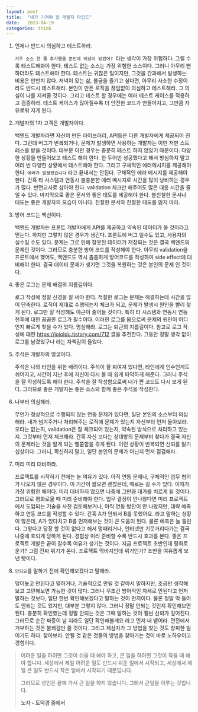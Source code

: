 ```yaml
---
layout: post
title:  "내가 기져야 할 개발자 마인드"
date:   2023-04-19
categories: think
---
```


1. 언제나 반드시 의심하고 테스트하라.  

   `겨우 소스 한 줄 추가했을 뿐인데 이상이 있겠어? `라는 생각이 가장 위험하다. 그럴 수록 테스트해봐야 한다. 테스트 없는 소스는 가장 위험한 소스이다. 그러니 아무리 뻔하더라도 테스트해야 한다.  테스트는 귀찮은 일이지만, 그것을 간과해서 발생하는 비용은 만만치 않다. 저녁이 있는 삶, 불금을 즐기고 싶다면, 아무리 사소한 수정이라도 반드시 테스트해라. 본인이 만든 로직을 끊임없이 의심하고 테스트해라. 그 의심이 나를 지켜줄 것이다.  그리고 테스트 할 경우에는 여러 테스트 케이스를  적용하고 검증하라. 테스트 케이스가 많아질수록 더 안전한 코드가 만들어지고, 그만큼 자유로워 지게 된다. 

2. 개발자의 1차 고객은 개발자이다.

   백엔드 개발자라면 자신이 만든 라이브러리, API등은 다른 개발자에게 제공되어 진다. 그런데 버그가 반복되거나, 문제가 발생하면 사용하는 개발자는 이만 저만 스트레스를 받을 것이다. 대부분 이런 경우는 충분히 테스트 하지 않았기 때문이다. 다양한 상황을 만들어보고 테스트 해야 한다. 한 두어번 성공했다고 해서 방심하지 말고 여러 번 다양한 상황에서 테스트해야 한다.  그리고 구체적인 에러메시지를 제공해야 한다. `에러가 발생했습니다` 라고 끝내서는 안된다. 구체적인 에러 메시지를 제공해야 한다. 간혹 타 시스템과 연동시 불충분한 에러 메시지로 시간을 많이 낭비하는 경우가 많다. 반면교사로 삼아야 한다.  validation 체크만 해주어도 많은 대응 시간을  줄일 수 있다. 마지막으로  좋은 문서와 좋은 태도를 제공해야 한다.  불친철한 문서나 태도는 좋은 개발자의 모습이 아니다. 친절한 문서와 친절한 태도를 잃지 마라. 

3. 방어 코드는 백신이다.

   백엔드 개발자는 프론트 개발자에게 API를 제공하고 약속된 데이터가 올 것이라고 믿는다. 하지만 그렇지 않은 경우가 생긴다. 프론트에 버그 일수도 있고, 사용자의 실수일 수도 있다. 문제는 그로 인해 잘못된 데이터가 저장되는 것은 결국 백엔드의 문제인 것이다. 그러므로 충분한 방어 코드를 작성해야 한다. 아무리 validation을 프론트에서 했어도, 백엔드도 역시 촘촘하게 방어코드를 작성하여 side effect에 대비해야 한다. 결국 데이터 문제가 생기면 그것을 복원하는 것은 본인의 문제 인 것이다. 

4. 좋은 로그는 문제 해결의 지름길이다. 

   로그 작성에 정말 신경을 잘 써야 한다. 적절한 로그는 문제는 해결하는데 시간을 많이 단축한다. 로직이 제대로 수행되는지 체크가 되고, 문제가 발생시 원인을 빨리 찾게 된다. 로그만 잘 작성해도 야근이 줄어들 것이다. 특히 타 시스템과 연동시 연동 전후에 대한 꼼꼼한 로그가 필수이다. 이러한 로그를 봄으로써 문제의 원인이 어디인지 빠르게 찾을 수가 있다. 명심해라. 로그는 퇴근의 지름길이다. 참고로 로그 작성에 대한 https://jojoldu.tistory.com/712 글을 추천한다. 그동안 정말 생각 없이 로그를 남겼었구나 라는 자책감이 들었다. 

5. 주석은 개발자의 얼굴이다.

   주석은 나와 타인을 위한 배려이다. 주석이 잘 짜여져 있다면, 타인에게 인수인계도 쉬어지고, 시간이 지난 후에 자신이 다시 볼 때 쉽게 파악하게 해준다. 그러니 주석을 잘 작성하도록 해야 한다.  주석을 잘 작성함으로써 내가 짠 코드도 다시 보게 된다.  그러므로 좋은 개발자는 좋은 소스와 함께 좋은 주석을 작성한다.

6. 나부터 의심해라. 

   무언가 정상적으로 수행되지 않는 연동 문제가 있다면, 일단 본인의 소스부터 의심해라. 내가 넘겨주거나 처리해주는 로직에 문제가 있는지 자신부터 먼저 돌아보라. 오타는 없는지, validation은 잘 체크되어 있는지, 약속된 방식으로 처리하고 있는지. 그것부터 먼저 체크해라. 간혹 자신 보다는 상대방의 문제부터 찾다가 결국 자신의 문제라는 것을 알게 되는 뻘쭘함을 겪게 된다. 이런 상황이 반복되면 신뢰를 잃기 십상이다. 그러니, 확신하지 말고, 일단 본인의 문제가 아닌지 먼저 점검해라.

7. 미리 미리 대비하라.

   프로젝트를 시작하기 전에는 늘 여유가 있다. 아직 연동 문제나, 구체적인 업무 협의가 나오지 않은 경우이다. 이 기간이 짦으면 괜찮은데,  때로는 길 수가 있다. 이때가 가장 위험한 때이다. 미리 대비하지 않으면 나중에  그만큼 대가를 치르게 될 것이다. 그러므로 평화로울 때 미리 준비해야 한다. 업무 결정이 안나왔다면 미리 프로젝트에서 도입되는 기술을 사전 검토해보거나, 아직 연동 방안이 안 나왔지만, 대략 예측하고 연동 코드를 작성할 수 있다. 간혹 A가 안되서 B를 못했어요. 라고 말하는 상황이 많은데, A가 있다치고 B를 먼저해보는 것이 큰 도움이 된다. 물론 예측은 늘 틀린다. 그렇다고 당장 할 것이 없다고 해서 멍때리거나, 인터넷만 기웃거리다가는 결국 나중에 호되게 당하게 된다.  경험상 미리 준비할 수록 반드시 효과를 본다.  좋은 프로젝트 개발은 끝이 갈수록 여유가 생기는 것이다.  지금 프로젝트 초반인데 평화로운가? 그럼 진짜 위기가 온다.  프로젝트 막바지인데 위기인가? 초반을 여유롭게 보낸 탓이다.

8. `안되요`를 말하기 전에 확인해보겠다고 말해라. 

   덮어놓고 안된다고 말하거나, 기술적으로 안될 것 같아서 말하지만, 조금만 생각해보고 고민해보면 가능한 것이 많다. 그러니 무조건 방어적인 자세로 안된다고 먼저 말하는 것보다, 일단 한번 확인해보겠다고 말하는 것이 먼저이다. 물론 정말 딱 들어도 안되는 것도 있지만,  대부분 그렇지 않다. 그러니 정말 안되는 것인지 확인해보면 된다. 충분히 확인했는데 정말 안되는 것은 그때 말하는 것이 훨씬 신뢰가 깊어진다. 그러므로 순간 짜증이 날 지라도 일단 확인해볼게요 라고 먼저 내 뱉어라. 면전에서 거부하는 것은 불쾌감만 줄 것이다.  그리고 제삼자가 그 방법을 찾는 것도 창피한 일이기도 하다.  찾아보라. 안될 것 같은 것들의  방법을 찾아가는 것이 바로 노하우이고 경험이다.


> 어려운 일을 하려면 그것이 쉬울 때 해야 하고, 
> 큰 일을 하려면 그것이 작을 때 해야 합니다.
> 세상에서 제일 어려운 일도 반드시 쉬운 일에서 시작되고, 
> 세상에서 제일 큰 일도 반드시 작은 일에서 시작되기 때문입니다.
>
> 그러므로 성인은 끝에 가서 큰 일을 하지 않습니다.
> 그래서 큰일을 이루는 것입니다.
>
> **노자 - 도덕경 중에서** 

